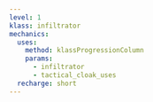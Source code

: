 ```yaml
---
level: 1
klass: infiltrator
mechanics:
  uses:
    method: klassProgressionColumn
    params:
      - infiltrator
      - tactical_cloak_uses
  recharge: short
---
```

